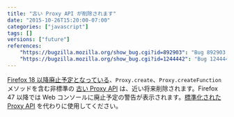 ```yaml
---
title: "古い Proxy API が削除されます"
date: "2015-10-26T15:20:00-07:00"
categories: ["javascript"]
tags: []
versions: ["future"]
references:
    "https://bugzilla.mozilla.org/show_bug.cgi?id=892903": "Bug 892903 - Remove Proxy.create and Proxy.createFunction"
    "https://bugzilla.mozilla.org/show_bug.cgi?id=1244442": "Bug 1244442 - Warn about Proxy.create and Proxy.createFunction"
---
```

[Firefox 18 以降廃止予定となっている](https://www.fxsitecompat.com/ja/docs/2012/proxy-api-has-been-updated-for-the-new-spec/)、`Proxy.create`、`Proxy.createFunction` メソッドを含む非標準の [古い Proxy API](https://developer.mozilla.org/ja/docs/Archive/Web/Old_Proxy_API) は、近い将来削除されます。Firefox 47 以降では Web コンソールに廃止予定の警告が表示されます。[標準化された Proxy API](https://developer.mozilla.org/ja/docs/Web/JavaScript/Reference/Global_Objects/Proxy) を代わりに使用してください。
